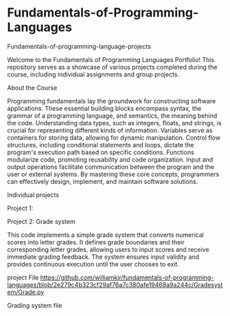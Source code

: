 # Fundamentals-of-Programming-Languages
Fundamentals-of-programming-language-projects

Welcome to the Fundamentals of Programming Languages Portfolio! This repository serves as a showcase of various projects completed during the course, including individual assignments and group projects.

About the Course

Programming fundamentals lay the groundwork for constructing software applications. These essential building blocks encompass syntax, the grammar of a programming language, and semantics, the meaning behind the code. Understanding data types, such as integers, floats, and strings, is crucial for representing different kinds of information. Variables serve as containers for storing data, allowing for dynamic manipulation. Control flow structures, including conditional statements and loops, dictate the program's execution path based on specific conditions. Functions modularize code, promoting reusability and code organization. Input and output operations facilitate communication between the program and the user or external systems. By mastering these core concepts, programmers can effectively design, implement, and maintain software solutions.

Individual projects

Project 1: 



Project 2: Grade system

This code implements a simple grade system that converts numerical scores into letter grades. It defines grade boundaries and their corresponding letter grades, allowing users to input scores and receive immediate grading feedback. The system ensures input validity and provides continuous execution until the user chooses to exit.

project File https://github.com/williamkir/fundamentals-of-programming-languages/blob/2e279c4b323cf29af76a7c380afe19468a9a244c/Gradesystem/Grade.py

Grading system file
